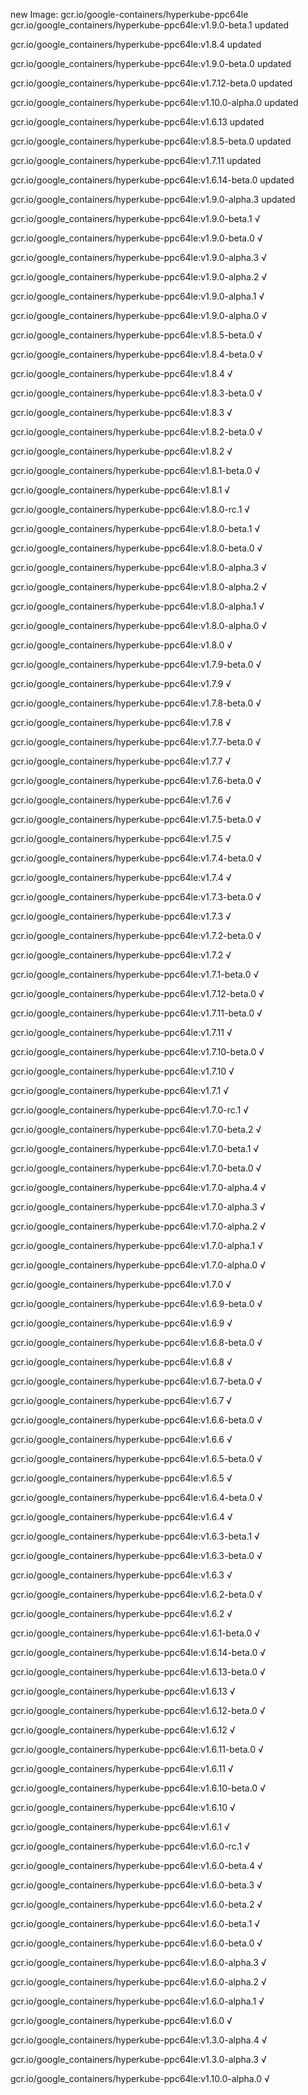new Image: gcr.io/google-containers/hyperkube-ppc64le
gcr.io/google_containers/hyperkube-ppc64le:v1.9.0-beta.1 updated 

gcr.io/google_containers/hyperkube-ppc64le:v1.8.4 updated 

gcr.io/google_containers/hyperkube-ppc64le:v1.9.0-beta.0 updated 

gcr.io/google_containers/hyperkube-ppc64le:v1.7.12-beta.0 updated 

gcr.io/google_containers/hyperkube-ppc64le:v1.10.0-alpha.0 updated 

gcr.io/google_containers/hyperkube-ppc64le:v1.6.13 updated 

gcr.io/google_containers/hyperkube-ppc64le:v1.8.5-beta.0 updated 

gcr.io/google_containers/hyperkube-ppc64le:v1.7.11 updated 

gcr.io/google_containers/hyperkube-ppc64le:v1.6.14-beta.0 updated 

gcr.io/google_containers/hyperkube-ppc64le:v1.9.0-alpha.3 updated 

gcr.io/google_containers/hyperkube-ppc64le:v1.9.0-beta.1 √

gcr.io/google_containers/hyperkube-ppc64le:v1.9.0-beta.0 √

gcr.io/google_containers/hyperkube-ppc64le:v1.9.0-alpha.3 √

gcr.io/google_containers/hyperkube-ppc64le:v1.9.0-alpha.2 √

gcr.io/google_containers/hyperkube-ppc64le:v1.9.0-alpha.1 √

gcr.io/google_containers/hyperkube-ppc64le:v1.9.0-alpha.0 √

gcr.io/google_containers/hyperkube-ppc64le:v1.8.5-beta.0 √

gcr.io/google_containers/hyperkube-ppc64le:v1.8.4-beta.0 √

gcr.io/google_containers/hyperkube-ppc64le:v1.8.4 √

gcr.io/google_containers/hyperkube-ppc64le:v1.8.3-beta.0 √

gcr.io/google_containers/hyperkube-ppc64le:v1.8.3 √

gcr.io/google_containers/hyperkube-ppc64le:v1.8.2-beta.0 √

gcr.io/google_containers/hyperkube-ppc64le:v1.8.2 √

gcr.io/google_containers/hyperkube-ppc64le:v1.8.1-beta.0 √

gcr.io/google_containers/hyperkube-ppc64le:v1.8.1 √

gcr.io/google_containers/hyperkube-ppc64le:v1.8.0-rc.1 √

gcr.io/google_containers/hyperkube-ppc64le:v1.8.0-beta.1 √

gcr.io/google_containers/hyperkube-ppc64le:v1.8.0-beta.0 √

gcr.io/google_containers/hyperkube-ppc64le:v1.8.0-alpha.3 √

gcr.io/google_containers/hyperkube-ppc64le:v1.8.0-alpha.2 √

gcr.io/google_containers/hyperkube-ppc64le:v1.8.0-alpha.1 √

gcr.io/google_containers/hyperkube-ppc64le:v1.8.0-alpha.0 √

gcr.io/google_containers/hyperkube-ppc64le:v1.8.0 √

gcr.io/google_containers/hyperkube-ppc64le:v1.7.9-beta.0 √

gcr.io/google_containers/hyperkube-ppc64le:v1.7.9 √

gcr.io/google_containers/hyperkube-ppc64le:v1.7.8-beta.0 √

gcr.io/google_containers/hyperkube-ppc64le:v1.7.8 √

gcr.io/google_containers/hyperkube-ppc64le:v1.7.7-beta.0 √

gcr.io/google_containers/hyperkube-ppc64le:v1.7.7 √

gcr.io/google_containers/hyperkube-ppc64le:v1.7.6-beta.0 √

gcr.io/google_containers/hyperkube-ppc64le:v1.7.6 √

gcr.io/google_containers/hyperkube-ppc64le:v1.7.5-beta.0 √

gcr.io/google_containers/hyperkube-ppc64le:v1.7.5 √

gcr.io/google_containers/hyperkube-ppc64le:v1.7.4-beta.0 √

gcr.io/google_containers/hyperkube-ppc64le:v1.7.4 √

gcr.io/google_containers/hyperkube-ppc64le:v1.7.3-beta.0 √

gcr.io/google_containers/hyperkube-ppc64le:v1.7.3 √

gcr.io/google_containers/hyperkube-ppc64le:v1.7.2-beta.0 √

gcr.io/google_containers/hyperkube-ppc64le:v1.7.2 √

gcr.io/google_containers/hyperkube-ppc64le:v1.7.1-beta.0 √

gcr.io/google_containers/hyperkube-ppc64le:v1.7.12-beta.0 √

gcr.io/google_containers/hyperkube-ppc64le:v1.7.11-beta.0 √

gcr.io/google_containers/hyperkube-ppc64le:v1.7.11 √

gcr.io/google_containers/hyperkube-ppc64le:v1.7.10-beta.0 √

gcr.io/google_containers/hyperkube-ppc64le:v1.7.10 √

gcr.io/google_containers/hyperkube-ppc64le:v1.7.1 √

gcr.io/google_containers/hyperkube-ppc64le:v1.7.0-rc.1 √

gcr.io/google_containers/hyperkube-ppc64le:v1.7.0-beta.2 √

gcr.io/google_containers/hyperkube-ppc64le:v1.7.0-beta.1 √

gcr.io/google_containers/hyperkube-ppc64le:v1.7.0-beta.0 √

gcr.io/google_containers/hyperkube-ppc64le:v1.7.0-alpha.4 √

gcr.io/google_containers/hyperkube-ppc64le:v1.7.0-alpha.3 √

gcr.io/google_containers/hyperkube-ppc64le:v1.7.0-alpha.2 √

gcr.io/google_containers/hyperkube-ppc64le:v1.7.0-alpha.1 √

gcr.io/google_containers/hyperkube-ppc64le:v1.7.0-alpha.0 √

gcr.io/google_containers/hyperkube-ppc64le:v1.7.0 √

gcr.io/google_containers/hyperkube-ppc64le:v1.6.9-beta.0 √

gcr.io/google_containers/hyperkube-ppc64le:v1.6.9 √

gcr.io/google_containers/hyperkube-ppc64le:v1.6.8-beta.0 √

gcr.io/google_containers/hyperkube-ppc64le:v1.6.8 √

gcr.io/google_containers/hyperkube-ppc64le:v1.6.7-beta.0 √

gcr.io/google_containers/hyperkube-ppc64le:v1.6.7 √

gcr.io/google_containers/hyperkube-ppc64le:v1.6.6-beta.0 √

gcr.io/google_containers/hyperkube-ppc64le:v1.6.6 √

gcr.io/google_containers/hyperkube-ppc64le:v1.6.5-beta.0 √

gcr.io/google_containers/hyperkube-ppc64le:v1.6.5 √

gcr.io/google_containers/hyperkube-ppc64le:v1.6.4-beta.0 √

gcr.io/google_containers/hyperkube-ppc64le:v1.6.4 √

gcr.io/google_containers/hyperkube-ppc64le:v1.6.3-beta.1 √

gcr.io/google_containers/hyperkube-ppc64le:v1.6.3-beta.0 √

gcr.io/google_containers/hyperkube-ppc64le:v1.6.3 √

gcr.io/google_containers/hyperkube-ppc64le:v1.6.2-beta.0 √

gcr.io/google_containers/hyperkube-ppc64le:v1.6.2 √

gcr.io/google_containers/hyperkube-ppc64le:v1.6.1-beta.0 √

gcr.io/google_containers/hyperkube-ppc64le:v1.6.14-beta.0 √

gcr.io/google_containers/hyperkube-ppc64le:v1.6.13-beta.0 √

gcr.io/google_containers/hyperkube-ppc64le:v1.6.13 √

gcr.io/google_containers/hyperkube-ppc64le:v1.6.12-beta.0 √

gcr.io/google_containers/hyperkube-ppc64le:v1.6.12 √

gcr.io/google_containers/hyperkube-ppc64le:v1.6.11-beta.0 √

gcr.io/google_containers/hyperkube-ppc64le:v1.6.11 √

gcr.io/google_containers/hyperkube-ppc64le:v1.6.10-beta.0 √

gcr.io/google_containers/hyperkube-ppc64le:v1.6.10 √

gcr.io/google_containers/hyperkube-ppc64le:v1.6.1 √

gcr.io/google_containers/hyperkube-ppc64le:v1.6.0-rc.1 √

gcr.io/google_containers/hyperkube-ppc64le:v1.6.0-beta.4 √

gcr.io/google_containers/hyperkube-ppc64le:v1.6.0-beta.3 √

gcr.io/google_containers/hyperkube-ppc64le:v1.6.0-beta.2 √

gcr.io/google_containers/hyperkube-ppc64le:v1.6.0-beta.1 √

gcr.io/google_containers/hyperkube-ppc64le:v1.6.0-beta.0 √

gcr.io/google_containers/hyperkube-ppc64le:v1.6.0-alpha.3 √

gcr.io/google_containers/hyperkube-ppc64le:v1.6.0-alpha.2 √

gcr.io/google_containers/hyperkube-ppc64le:v1.6.0-alpha.1 √

gcr.io/google_containers/hyperkube-ppc64le:v1.6.0 √

gcr.io/google_containers/hyperkube-ppc64le:v1.3.0-alpha.4 √

gcr.io/google_containers/hyperkube-ppc64le:v1.3.0-alpha.3 √

gcr.io/google_containers/hyperkube-ppc64le:v1.10.0-alpha.0 √

